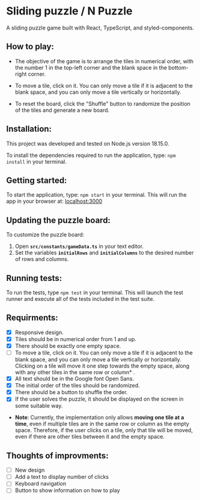 # Sliding puzzle / N Puzzle

A sliding puzzle game built with React, TypeScript, and styled-components.


## How to play:

* The objective of the game is to arrange the tiles in numerical order, with the number 1 in the top-left corner and the blank space in the bottom-right corner.

* To move a tile, click on it. You can only move a tile if it is adjacent to the blank space, and you can only move a tile vertically or horizontally.

* To reset the board, click the "Shuffle" button to randomize the position of the tiles and generate a new board.

## Installation:

This project was developed and tested on Node.js version 18.15.0.

To install the dependencies required to run the application, type: `npm install` in your terminal.

## Getting started:

To start the application, type: `npm start` in your terminal. This will run the app in your browser at: [localhost:3000](http://localhost:3000)

## Updating the puzzle board:

To customize the puzzle board:

1. Open **`src/constants/gameData.ts`** in your text editor.
2. Set the variables **`initialRows`** and **`initialColumns`** to the desired number of rows and columns.

## Running tests:

To run the tests, type `npm test` in your terminal. This will launch the test runner and execute all of the tests included in the test suite.

## Requirments:
- [x] Responsive design.
- [x] Tiles should be in numerical order from 1 and up.
- [x] There should be exactly one empty space.
- [ ] To move a tile, click on it. You can only move a tile if it is adjacent to the blank space, and you can only move a tile vertically or horizontally. Clicking on a tile will move it one step towards the empty space, along with any other tiles in the same row or column* .
- [x] All text should be in the Google font Open Sans.
- [x] The initial order of the tiles should be randomized.
- [x] There should be a button to shuffle the order.
- [x] If the user solves the puzzle, it should be displayed on the screen in some suitable way.

* **Note**: Currently, the implementation only allows **moving one tile at a time**, even if multiple tiles are in the same row or column as the empty space. Therefore, if the user clicks on a tile, only that tile will be moved, even if there are other tiles between it and the empty space.

## Thoughts of improvments:
- [ ] New design
- [ ] Add a text to display number of clicks
- [ ] Keyboard navigation
- [ ] Button to show information on how to play
